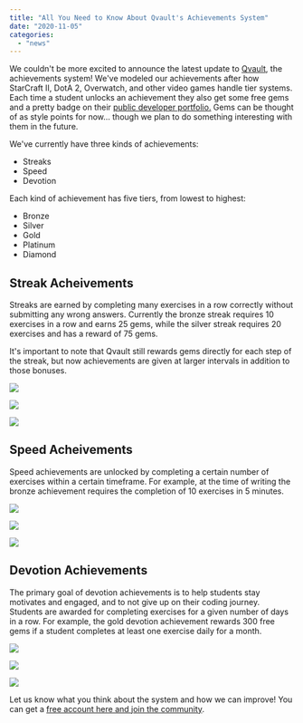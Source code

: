 ```yaml
---
title: "All You Need to Know About Qvault's Achievements System"
date: "2020-11-05"
categories: 
  - "news"
---
```


We couldn't be more excited to announce the latest update to [Qvault](https://qvault.io/), the achievements system! We've modeled our achievements after how StarCraft II, DotA 2, Overwatch, and other video games handle tier systems. Each time a student unlocks an achievement they also get some free gems and a pretty badge on their [public developer portfolio.](https://app.qvault.io/u/wagslane) Gems can be thought of as style points for now... though we plan to do something interesting with them in the future.

We've currently have three kinds of achievements:

- Streaks
- Speed
- Devotion

Each kind of achievement has five tiers, from lowest to highest:

- Bronze
- Silver
- Gold
- Platinum
- Diamond

## Streak Acheivements

Streaks are earned by completing many exercises in a row correctly without submitting any wrong answers. Currently the bronze streak requires 10 exercises in a row and earns 25 gems, while the silver streak requires 20 exercises and has a reward of 75 gems.

It's important to note that Qvault still rewards gems directly for each step of the streak, but now achievements are given at larger intervals in addition to those bonuses.

![](images/streak-gold-min.png)

![](images/streak-plat-min.png)

![](https://i0.wp.com/qvault.io/wp-content/uploads/2020/11/streak-diamond-min.png?ssl=1)

## Speed Acheivements

Speed achievements are unlocked by completing a certain number of exercises within a certain timeframe. For example, at the time of writing the bronze achievement requires the completion of 10 exercises in 5 minutes.

![](images/speed-gold-min.png)

![](images/speed-plat-min.png)

![](https://i0.wp.com/qvault.io/wp-content/uploads/2020/11/speed-diamond-min.png?ssl=1)

## Devotion Achievements

The primary goal of devotion achievements is to help students stay motivates and engaged, and to not give up on their coding journey. Students are awarded for completing exercises for a given number of days in a row. For example, the gold devotion achievement rewards 300 free gems if a student completes at least one exercise daily for a month.

![](images/engage-gold-min.png)

![](images/engage-plat-min.png)

![](https://i0.wp.com/qvault.io/wp-content/uploads/2020/11/engage-diamond-min.png?ssl=1)

Let us know what you think about the system and how we can improve! You can get a [free account here and join the community](https://app.qvault.io/).
